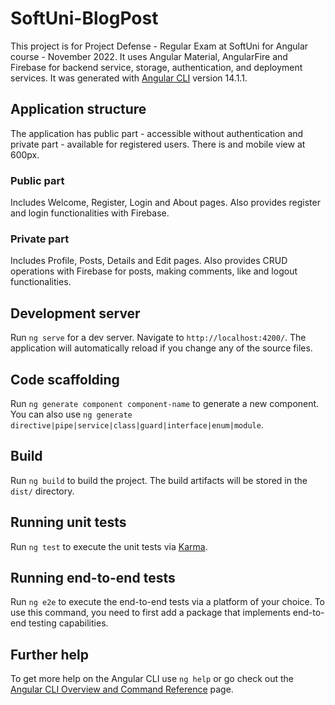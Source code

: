 # SoftUni-BlogPost

This project is for Project Defense - Regular Exam at SoftUni for Angular course - November 2022.
It uses Angular Material, AngularFire and Firebase for backend service, storage, authentication, and deployment services.
It was generated with [Angular CLI](https://github.com/angular/angular-cli) version 14.1.1.

## Application structure

The application has public part - accessible without authentication and private part - available for registered users. There is and mobile view at 600px.

### Public part

Includes Welcome, Register, Login and About pages. Also provides register and login functionalities with Firebase.

### Private part

Includes Profile, Posts, Details and Edit pages. Also provides CRUD operations with Firebase for posts, making comments, like and logout functionalities.

## Development server

Run `ng serve` for a dev server. Navigate to `http://localhost:4200/`. The application will automatically reload if you change any of the source files.

## Code scaffolding

Run `ng generate component component-name` to generate a new component. You can also use `ng generate directive|pipe|service|class|guard|interface|enum|module`.

## Build

Run `ng build` to build the project. The build artifacts will be stored in the `dist/` directory.

## Running unit tests

Run `ng test` to execute the unit tests via [Karma](https://karma-runner.github.io).

## Running end-to-end tests

Run `ng e2e` to execute the end-to-end tests via a platform of your choice. To use this command, you need to first add a package that implements end-to-end testing capabilities.

## Further help

To get more help on the Angular CLI use `ng help` or go check out the [Angular CLI Overview and Command Reference](https://angular.io/cli) page.
